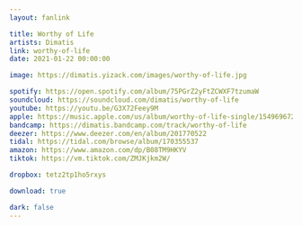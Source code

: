 ```yaml
---
layout: fanlink

title: Worthy of Life
artists: Dimatis
link: worthy-of-life
date: 2021-01-22 00:00:00

image: https://dimatis.yizack.com/images/worthy-of-life.jpg

spotify: https://open.spotify.com/album/75PGrZ2yFtZCWXF7tzumaW
soundcloud: https://soundcloud.com/dimatis/worthy-of-life
youtube: https://youtu.be/G3X72Feey9M
apple: https://music.apple.com/us/album/worthy-of-life-single/1549696728
bandcamp: https://dimatis.bandcamp.com/track/worthy-of-life
deezer: https://www.deezer.com/en/album/201770522
tidal: https://tidal.com/browse/album/170355537
amazon: https://www.amazon.com/dp/B08TM9HKYV
tiktok: https://vm.tiktok.com/ZMJKjkm2W/

dropbox: tetz2tp1ho5rxys

download: true

dark: false
---
```

